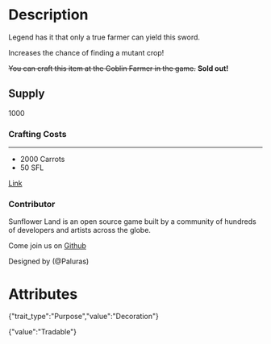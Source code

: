 # Description

Legend has it that only a true farmer can yield this sword.

Increases the chance of finding a mutant crop!

~~You can craft this item at the Goblin Farmer in the game.~~ **Sold out!**

## Supply

1000

### Crafting Costs

---

- 2000 Carrots
- 50 SFL

[Link](https://docs.sunflower-land.com/player-guides/rare-and-limited-items#boosts)

### Contributor

Sunflower Land is an open source game built by a community of hundreds of developers and artists across the globe.

Come join us on [Github](https://github.com/sunflower-land/sunflower-land)

Designed by (@Paluras)

# Attributes

{"trait_type":"Purpose","value":"Decoration"}

{"value":"Tradable"}
